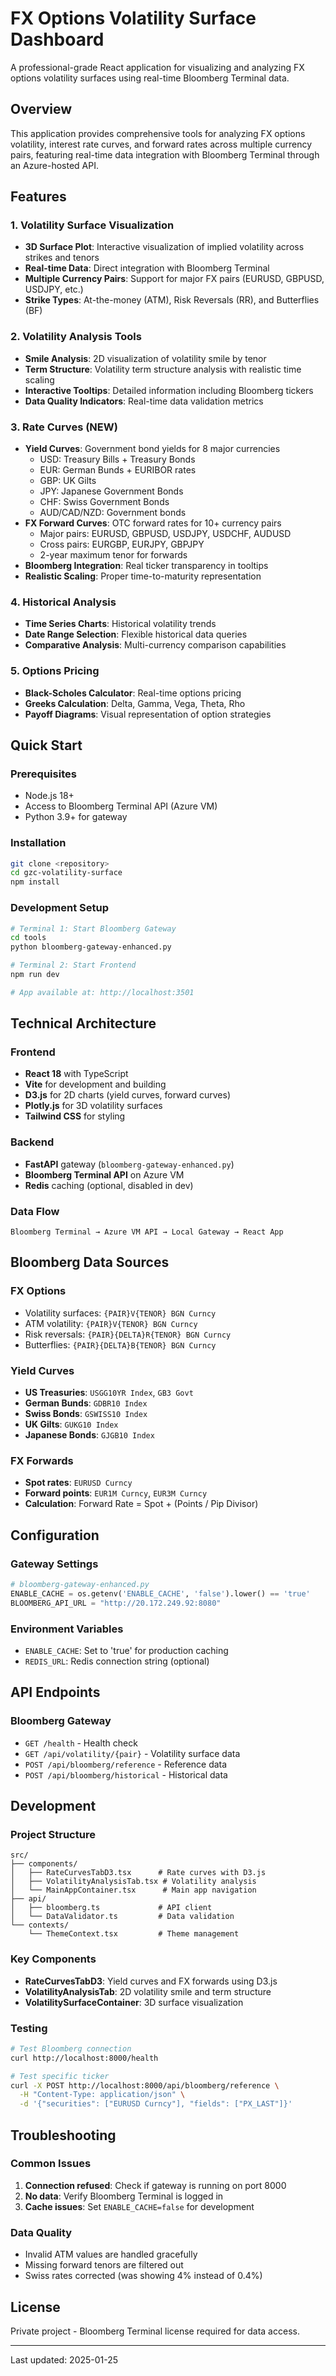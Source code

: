# FX Options Volatility Surface Dashboard

A professional-grade React application for visualizing and analyzing FX options volatility surfaces using real-time Bloomberg Terminal data.

## Overview

This application provides comprehensive tools for analyzing FX options volatility, interest rate curves, and forward rates across multiple currency pairs, featuring real-time data integration with Bloomberg Terminal through an Azure-hosted API.

## Features

### 1. Volatility Surface Visualization
- **3D Surface Plot**: Interactive visualization of implied volatility across strikes and tenors
- **Real-time Data**: Direct integration with Bloomberg Terminal
- **Multiple Currency Pairs**: Support for major FX pairs (EURUSD, GBPUSD, USDJPY, etc.)
- **Strike Types**: At-the-money (ATM), Risk Reversals (RR), and Butterflies (BF)

### 2. Volatility Analysis Tools
- **Smile Analysis**: 2D visualization of volatility smile by tenor
- **Term Structure**: Volatility term structure analysis with realistic time scaling
- **Interactive Tooltips**: Detailed information including Bloomberg tickers
- **Data Quality Indicators**: Real-time data validation metrics

### 3. Rate Curves (NEW)
- **Yield Curves**: Government bond yields for 8 major currencies
  - USD: Treasury Bills + Treasury Bonds
  - EUR: German Bunds + EURIBOR rates
  - GBP: UK Gilts
  - JPY: Japanese Government Bonds
  - CHF: Swiss Government Bonds
  - AUD/CAD/NZD: Government bonds
- **FX Forward Curves**: OTC forward rates for 10+ currency pairs
  - Major pairs: EURUSD, GBPUSD, USDJPY, USDCHF, AUDUSD
  - Cross pairs: EURGBP, EURJPY, GBPJPY
  - 2-year maximum tenor for forwards
- **Bloomberg Integration**: Real ticker transparency in tooltips
- **Realistic Scaling**: Proper time-to-maturity representation

### 4. Historical Analysis
- **Time Series Charts**: Historical volatility trends
- **Date Range Selection**: Flexible historical data queries
- **Comparative Analysis**: Multi-currency comparison capabilities

### 5. Options Pricing
- **Black-Scholes Calculator**: Real-time options pricing
- **Greeks Calculation**: Delta, Gamma, Vega, Theta, Rho
- **Payoff Diagrams**: Visual representation of option strategies

## Quick Start

### Prerequisites
- Node.js 18+
- Access to Bloomberg Terminal API (Azure VM)
- Python 3.9+ for gateway

### Installation
```bash
git clone <repository>
cd gzc-volatility-surface
npm install
```

### Development Setup
```bash
# Terminal 1: Start Bloomberg Gateway
cd tools
python bloomberg-gateway-enhanced.py

# Terminal 2: Start Frontend
npm run dev

# App available at: http://localhost:3501
```

## Technical Architecture

### Frontend
- **React 18** with TypeScript
- **Vite** for development and building
- **D3.js** for 2D charts (yield curves, forward curves)
- **Plotly.js** for 3D volatility surfaces
- **Tailwind CSS** for styling

### Backend
- **FastAPI** gateway (`bloomberg-gateway-enhanced.py`)
- **Bloomberg Terminal API** on Azure VM
- **Redis** caching (optional, disabled in dev)

### Data Flow
```
Bloomberg Terminal → Azure VM API → Local Gateway → React App
```

## Bloomberg Data Sources

### FX Options
- Volatility surfaces: `{PAIR}V{TENOR} BGN Curncy`
- ATM volatility: `{PAIR}V{TENOR} BGN Curncy`
- Risk reversals: `{PAIR}{DELTA}R{TENOR} BGN Curncy`
- Butterflies: `{PAIR}{DELTA}B{TENOR} BGN Curncy`

### Yield Curves
- **US Treasuries**: `USGG10YR Index`, `GB3 Govt`
- **German Bunds**: `GDBR10 Index`
- **Swiss Bonds**: `GSWISS10 Index`
- **UK Gilts**: `GUKG10 Index`
- **Japanese Bonds**: `GJGB10 Index`

### FX Forwards
- **Spot rates**: `EURUSD Curncy`
- **Forward points**: `EUR1M Curncy`, `EUR3M Curncy`
- **Calculation**: Forward Rate = Spot + (Points / Pip Divisor)

## Configuration

### Gateway Settings
```python
# bloomberg-gateway-enhanced.py
ENABLE_CACHE = os.getenv('ENABLE_CACHE', 'false').lower() == 'true'
BLOOMBERG_API_URL = "http://20.172.249.92:8080"
```

### Environment Variables
- `ENABLE_CACHE`: Set to 'true' for production caching
- `REDIS_URL`: Redis connection string (optional)

## API Endpoints

### Bloomberg Gateway
- `GET /health` - Health check
- `GET /api/volatility/{pair}` - Volatility surface data
- `POST /api/bloomberg/reference` - Reference data
- `POST /api/bloomberg/historical` - Historical data

## Development

### Project Structure
```
src/
├── components/
│   ├── RateCurvesTabD3.tsx      # Rate curves with D3.js
│   ├── VolatilityAnalysisTab.tsx # Volatility analysis
│   └── MainAppContainer.tsx      # Main app navigation
├── api/
│   ├── bloomberg.ts             # API client
│   └── DataValidator.ts         # Data validation
└── contexts/
    └── ThemeContext.tsx         # Theme management
```

### Key Components
- **RateCurvesTabD3**: Yield curves and FX forwards using D3.js
- **VolatilityAnalysisTab**: 2D volatility smile and term structure
- **VolatilitySurfaceContainer**: 3D surface visualization

### Testing
```bash
# Test Bloomberg connection
curl http://localhost:8000/health

# Test specific ticker
curl -X POST http://localhost:8000/api/bloomberg/reference \
  -H "Content-Type: application/json" \
  -d '{"securities": ["EURUSD Curncy"], "fields": ["PX_LAST"]}'
```

## Troubleshooting

### Common Issues
1. **Connection refused**: Check if gateway is running on port 8000
2. **No data**: Verify Bloomberg Terminal is logged in
3. **Cache issues**: Set `ENABLE_CACHE=false` for development

### Data Quality
- Invalid ATM values are handled gracefully
- Missing forward tenors are filtered out
- Swiss rates corrected (was showing 4% instead of 0.4%)

## License

Private project - Bloomberg Terminal license required for data access.

---
Last updated: 2025-01-25
